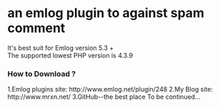 # an emlog plugin to against spam comment
It's best suit for Emlog version 5.3 +  
The supported lowest PHP version is 4.3.9  
<h3>How to Download ?</h3>  
1.Emlog plugins site:  
http://www.emlog.net/plugin/248  
2.My Blog site:  
http://www.mrxn.net/  
3.GitHub--the best place  
To be continued...
